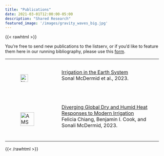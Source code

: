 ```yaml
---
title: "Publications"
date: 2021-03-01T12:00:00-05:00
description: "Shared Research"
featured_image: '/images/gravity_waves_big.jpg'
---
```


{{< rawhtml >}}

<div>
    <p>You’re free to send new publications to the listserv, or if you’d like to feature them here in our running bibliography, please use this <a href="https://docs.google.com/forms/d/e/1FAIpQLSc2bUqqXhLpvOTz_LVhPUY2cP_C9GSvPkbmIuOowUN8gmaybA/viewform?usp=sf_link">form</a>.</p>
    <table>
        <tr>
            <td style="padding:50px">
                <a href="https://www.nature.com/articles/s43017-023-00438-5"><img height="25px" style="min-width:50px" src="https://upload.wikimedia.org/wikipedia/commons/d/db/Nature_journal_logo.svg" alt="Nature Journal Logo"></a>
            </td>
            <td style="padding:10px">
                <a class="paper" href="https://www.nature.com/articles/s43017-023-00438-5">Irrigation in the Earth System</a><br>
                Sonal McDermid et al., 2023.<br><br>
            </td>
        </tr>
        <tr>
            <td style="padding:50px">
                <a href="https://doi.org/10.1175/EI-D-23-0006.1"><img height="45px" style="min-width:75px" src="https://www.ametsoc.org/themes/ametsoc-new/images/AMSlogoFull-web.png" alt="AMS Logo"></a>
            </td>
            <td style="padding:10px">
                <a class="paper" href="https://doi.org/10.1175/EI-D-23-0006.1">Diverging Global Dry and Humid Heat Responses to Modern Irrigation</a><br>
                Felicia Chiang, Benjamin I. Cook, and Sonali McDermid, 2023.<br><br>
            </td>
        </tr>
    </table>
</div>
{{< /rawhtml >}}

<!--more-->

